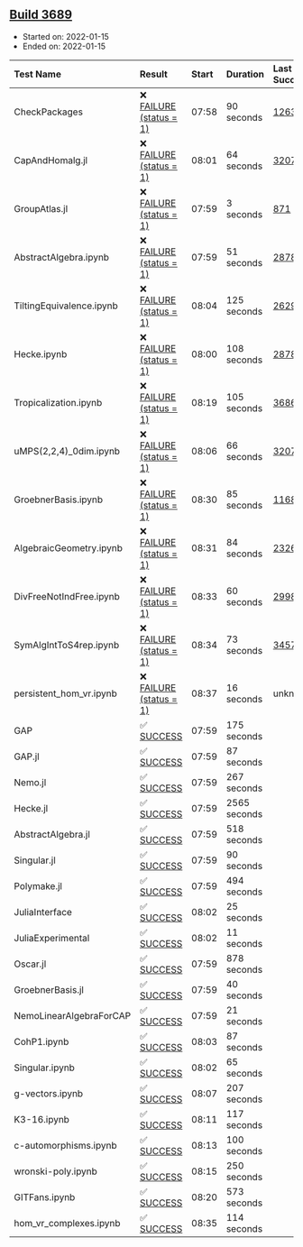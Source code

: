 ## [Build 3689](https://oscarci.mathematik.uni-kl.de/job/oscar-stable/3689/)

* Started on: 2022-01-15
* Ended on: 2022-01-15

| Test Name    | Result | Start | Duration | Last Success | First Failure |
|:-------------|:-------|:------|:---------|:-------------|:--------------|
| CheckPackages | ❌ [FAILURE (status = 1)](https://oscarci.mathematik.uni-kl.de/job/oscar-stable/3689/artifact/logs/build-3689/CheckPackages.log) | 07:58 | 90 seconds | [1263](https://oscarci.mathematik.uni-kl.de/job/oscar-stable/1263/) | [1264](https://oscarci.mathematik.uni-kl.de/job/oscar-stable/1264/) |
| CapAndHomalg.jl | ❌ [FAILURE (status = 1)](https://oscarci.mathematik.uni-kl.de/job/oscar-stable/3689/artifact/logs/build-3689/CapAndHomalg.jl.log) | 08:01 | 64 seconds | [3207](https://oscarci.mathematik.uni-kl.de/job/oscar-stable/3207/) | [3208](https://oscarci.mathematik.uni-kl.de/job/oscar-stable/3208/) |
| GroupAtlas.jl | ❌ [FAILURE (status = 1)](https://oscarci.mathematik.uni-kl.de/job/oscar-stable/3689/artifact/logs/build-3689/GroupAtlas.jl.log) | 07:59 | 3 seconds | [871](https://oscarci.mathematik.uni-kl.de/job/oscar-stable/871/) | [872](https://oscarci.mathematik.uni-kl.de/job/oscar-stable/872/) |
| AbstractAlgebra.ipynb | ❌ [FAILURE (status = 1)](https://oscarci.mathematik.uni-kl.de/job/oscar-stable/3689/artifact/logs/build-3689/AbstractAlgebra.ipynb.log) | 07:59 | 51 seconds | [2878](https://oscarci.mathematik.uni-kl.de/job/oscar-stable/2878/) | [2879](https://oscarci.mathematik.uni-kl.de/job/oscar-stable/2879/) |
| TiltingEquivalence.ipynb | ❌ [FAILURE (status = 1)](https://oscarci.mathematik.uni-kl.de/job/oscar-stable/3689/artifact/logs/build-3689/TiltingEquivalence.ipynb.log) | 08:04 | 125 seconds | [2629](https://oscarci.mathematik.uni-kl.de/job/oscar-stable/2629/) | [2630](https://oscarci.mathematik.uni-kl.de/job/oscar-stable/2630/) |
| Hecke.ipynb | ❌ [FAILURE (status = 1)](https://oscarci.mathematik.uni-kl.de/job/oscar-stable/3689/artifact/logs/build-3689/Hecke.ipynb.log) | 08:00 | 108 seconds | [2878](https://oscarci.mathematik.uni-kl.de/job/oscar-stable/2878/) | [2879](https://oscarci.mathematik.uni-kl.de/job/oscar-stable/2879/) |
| Tropicalization.ipynb | ❌ [FAILURE (status = 1)](https://oscarci.mathematik.uni-kl.de/job/oscar-stable/3689/artifact/logs/build-3689/Tropicalization.ipynb.log) | 08:19 | 105 seconds | [3686](https://oscarci.mathematik.uni-kl.de/job/oscar-stable/3686/) | [3688](https://oscarci.mathematik.uni-kl.de/job/oscar-stable/3688/) |
| uMPS(2,2,4)_0dim.ipynb | ❌ [FAILURE (status = 1)](https://oscarci.mathematik.uni-kl.de/job/oscar-stable/3689/artifact/logs/build-3689/uMPS-2-2-4-_0dim.ipynb.log) | 08:06 | 66 seconds | [3207](https://oscarci.mathematik.uni-kl.de/job/oscar-stable/3207/) | [3208](https://oscarci.mathematik.uni-kl.de/job/oscar-stable/3208/) |
| GroebnerBasis.ipynb | ❌ [FAILURE (status = 1)](https://oscarci.mathematik.uni-kl.de/job/oscar-stable/3689/artifact/logs/build-3689/GroebnerBasis.ipynb.log) | 08:30 | 85 seconds | [1168](https://oscarci.mathematik.uni-kl.de/job/oscar-stable/1168/) | [1169](https://oscarci.mathematik.uni-kl.de/job/oscar-stable/1169/) |
| AlgebraicGeometry.ipynb | ❌ [FAILURE (status = 1)](https://oscarci.mathematik.uni-kl.de/job/oscar-stable/3689/artifact/logs/build-3689/AlgebraicGeometry.ipynb.log) | 08:31 | 84 seconds | [2326](https://oscarci.mathematik.uni-kl.de/job/oscar-stable/2326/) | [2327](https://oscarci.mathematik.uni-kl.de/job/oscar-stable/2327/) |
| DivFreeNotIndFree.ipynb | ❌ [FAILURE (status = 1)](https://oscarci.mathematik.uni-kl.de/job/oscar-stable/3689/artifact/logs/build-3689/DivFreeNotIndFree.ipynb.log) | 08:33 | 60 seconds | [2998](https://oscarci.mathematik.uni-kl.de/job/oscar-stable/2998/) | [2999](https://oscarci.mathematik.uni-kl.de/job/oscar-stable/2999/) |
| SymAlgIntToS4rep.ipynb | ❌ [FAILURE (status = 1)](https://oscarci.mathematik.uni-kl.de/job/oscar-stable/3689/artifact/logs/build-3689/SymAlgIntToS4rep.ipynb.log) | 08:34 | 73 seconds | [3457](https://oscarci.mathematik.uni-kl.de/job/oscar-stable/3457/) | [3458](https://oscarci.mathematik.uni-kl.de/job/oscar-stable/3458/) |
| persistent_hom_vr.ipynb | ❌ [FAILURE (status = 1)](https://oscarci.mathematik.uni-kl.de/job/oscar-stable/3689/artifact/logs/build-3689/persistent_hom_vr.ipynb.log) | 08:37 | 16 seconds | unknown | unknown |
| GAP | ✅ [SUCCESS](https://oscarci.mathematik.uni-kl.de/job/oscar-stable/3689/artifact/logs/build-3689/GAP.log) | 07:59 | 175 seconds |  |  |
| GAP.jl | ✅ [SUCCESS](https://oscarci.mathematik.uni-kl.de/job/oscar-stable/3689/artifact/logs/build-3689/GAP.jl.log) | 07:59 | 87 seconds |  |  |
| Nemo.jl | ✅ [SUCCESS](https://oscarci.mathematik.uni-kl.de/job/oscar-stable/3689/artifact/logs/build-3689/Nemo.jl.log) | 07:59 | 267 seconds |  |  |
| Hecke.jl | ✅ [SUCCESS](https://oscarci.mathematik.uni-kl.de/job/oscar-stable/3689/artifact/logs/build-3689/Hecke.jl.log) | 07:59 | 2565 seconds |  |  |
| AbstractAlgebra.jl | ✅ [SUCCESS](https://oscarci.mathematik.uni-kl.de/job/oscar-stable/3689/artifact/logs/build-3689/AbstractAlgebra.jl.log) | 07:59 | 518 seconds |  |  |
| Singular.jl | ✅ [SUCCESS](https://oscarci.mathematik.uni-kl.de/job/oscar-stable/3689/artifact/logs/build-3689/Singular.jl.log) | 07:59 | 90 seconds |  |  |
| Polymake.jl | ✅ [SUCCESS](https://oscarci.mathematik.uni-kl.de/job/oscar-stable/3689/artifact/logs/build-3689/Polymake.jl.log) | 07:59 | 494 seconds |  |  |
| JuliaInterface | ✅ [SUCCESS](https://oscarci.mathematik.uni-kl.de/job/oscar-stable/3689/artifact/logs/build-3689/JuliaInterface.log) | 08:02 | 25 seconds |  |  |
| JuliaExperimental | ✅ [SUCCESS](https://oscarci.mathematik.uni-kl.de/job/oscar-stable/3689/artifact/logs/build-3689/JuliaExperimental.log) | 08:02 | 11 seconds |  |  |
| Oscar.jl | ✅ [SUCCESS](https://oscarci.mathematik.uni-kl.de/job/oscar-stable/3689/artifact/logs/build-3689/Oscar.jl.log) | 07:59 | 878 seconds |  |  |
| GroebnerBasis.jl | ✅ [SUCCESS](https://oscarci.mathematik.uni-kl.de/job/oscar-stable/3689/artifact/logs/build-3689/GroebnerBasis.jl.log) | 07:59 | 40 seconds |  |  |
| NemoLinearAlgebraForCAP | ✅ [SUCCESS](https://oscarci.mathematik.uni-kl.de/job/oscar-stable/3689/artifact/logs/build-3689/NemoLinearAlgebraForCAP.log) | 07:59 | 21 seconds |  |  |
| CohP1.ipynb | ✅ [SUCCESS](https://oscarci.mathematik.uni-kl.de/job/oscar-stable/3689/artifact/logs/build-3689/CohP1.ipynb.log) | 08:03 | 87 seconds |  |  |
| Singular.ipynb | ✅ [SUCCESS](https://oscarci.mathematik.uni-kl.de/job/oscar-stable/3689/artifact/logs/build-3689/Singular.ipynb.log) | 08:02 | 65 seconds |  |  |
| g-vectors.ipynb | ✅ [SUCCESS](https://oscarci.mathematik.uni-kl.de/job/oscar-stable/3689/artifact/logs/build-3689/g-vectors.ipynb.log) | 08:07 | 207 seconds |  |  |
| K3-16.ipynb | ✅ [SUCCESS](https://oscarci.mathematik.uni-kl.de/job/oscar-stable/3689/artifact/logs/build-3689/K3-16.ipynb.log) | 08:11 | 117 seconds |  |  |
| c-automorphisms.ipynb | ✅ [SUCCESS](https://oscarci.mathematik.uni-kl.de/job/oscar-stable/3689/artifact/logs/build-3689/c-automorphisms.ipynb.log) | 08:13 | 100 seconds |  |  |
| wronski-poly.ipynb | ✅ [SUCCESS](https://oscarci.mathematik.uni-kl.de/job/oscar-stable/3689/artifact/logs/build-3689/wronski-poly.ipynb.log) | 08:15 | 250 seconds |  |  |
| GITFans.ipynb | ✅ [SUCCESS](https://oscarci.mathematik.uni-kl.de/job/oscar-stable/3689/artifact/logs/build-3689/GITFans.ipynb.log) | 08:20 | 573 seconds |  |  |
| hom_vr_complexes.ipynb | ✅ [SUCCESS](https://oscarci.mathematik.uni-kl.de/job/oscar-stable/3689/artifact/logs/build-3689/hom_vr_complexes.ipynb.log) | 08:35 | 114 seconds |  |  |
